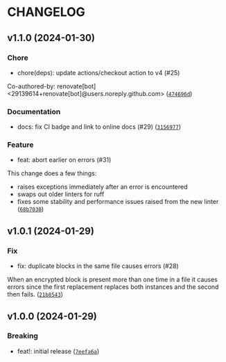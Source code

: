 # CHANGELOG



## v1.1.0 (2024-01-30)

### Chore

* chore(deps): update actions/checkout action to v4 (#25)

Co-authored-by: renovate[bot] &lt;29139614+renovate[bot]@users.noreply.github.com&gt; ([`474696d`](https://github.com/raddessi/salt-gnupg-rotate/commit/474696d13df1fb20b1ca621909a61a011a39bd28))

### Documentation

* docs: fix CI badge and link to online docs (#29) ([`3156977`](https://github.com/raddessi/salt-gnupg-rotate/commit/315697762d2178cbe523bdbfa41ad992b97de3cd))

### Feature

* feat: abort earlier on errors (#31)

This change does a few things:
  - raises exceptions immediately after an error is encountered
  - swaps out older linters for ruff
  - fixes some stability and performance issues raised from the new linter ([`68b7030`](https://github.com/raddessi/salt-gnupg-rotate/commit/68b703083257b9566744a800667d08645f7c7415))


## v1.0.1 (2024-01-29)

### Fix

* fix: duplicate blocks in the same file causes errors (#28)

When an encrypted block is present more than one time in a file it causes errors since the first replacement replaces both instances and the second then fails. ([`21b8543`](https://github.com/raddessi/salt-gnupg-rotate/commit/21b85430313d4e9923773d03a5f9dab0c033281a))


## v1.0.0 (2024-01-29)

### Breaking

* feat!: initial release ([`7eefa6a`](https://github.com/raddessi/salt-gnupg-rotate/commit/7eefa6a9c262bcd5e36f68af2a7bafb752cbce4e))
